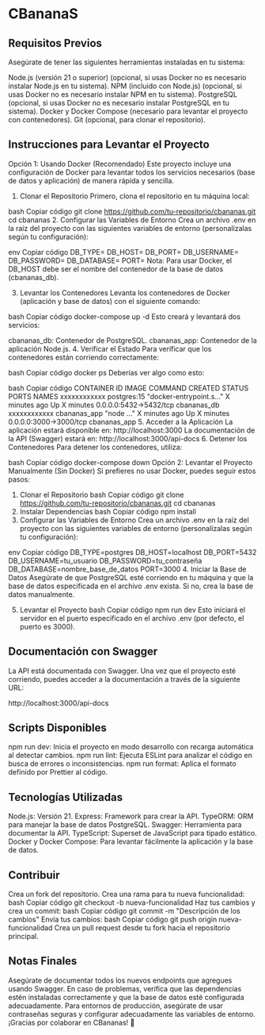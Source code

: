 # CBananaS

## Requisitos Previos

Asegúrate de tener las siguientes herramientas instaladas en tu sistema:

Node.js (versión 21 o superior) (opcional, si usas Docker no es necesario instalar Node.js en tu sistema).
NPM (incluido con Node.js) (opcional, si usas Docker no es necesario instalar NPM en tu sistema).
PostgreSQL (opcional, si usas Docker no es necesario instalar PostgreSQL en tu sistema).
Docker y Docker Compose (necesario para levantar el proyecto con contenedores).
Git (opcional, para clonar el repositorio).

## Instrucciones para Levantar el Proyecto

Opción 1: Usando Docker (Recomendado)
Este proyecto incluye una configuración de Docker para levantar todos los servicios necesarios (base de datos y aplicación) de manera rápida y sencilla.

1. Clonar el Repositorio
   Primero, clona el repositorio en tu máquina local:

bash
Copiar código
git clone https://github.com/tu-repositorio/cbananas.git
cd cbananas 2. Configurar las Variables de Entorno
Crea un archivo .env en la raíz del proyecto con las siguientes variables de entorno (personalízalas según tu configuración):

env
Copiar código
DB_TYPE=
DB_HOST=
DB_PORT=
DB_USERNAME=
DB_PASSWORD=
DB_DATABASE=
PORT=
Nota: Para usar Docker, el DB_HOST debe ser el nombre del contenedor de la base de datos (cbananas_db).

3. Levantar los Contenedores
   Levanta los contenedores de Docker (aplicación y base de datos) con el siguiente comando:

bash
Copiar código
docker-compose up -d
Esto creará y levantará dos servicios:

cbananas_db: Contenedor de PostgreSQL.
cbananas_app: Contenedor de la aplicación Node.js. 4. Verificar el Estado
Para verificar que los contenedores están corriendo correctamente:

bash
Copiar código
docker ps
Deberías ver algo como esto:

bash
Copiar código
CONTAINER ID IMAGE COMMAND CREATED STATUS PORTS NAMES
xxxxxxxxxxxx postgres:15 "docker-entrypoint.s…" X minutes ago Up X minutes 0.0.0.0:5432->5432/tcp cbananas_db
xxxxxxxxxxxx cbananas_app "node ..." X minutes ago Up X minutes 0.0.0.0:3000->3000/tcp cbananas_app 5. Acceder a la Aplicación
La aplicación estará disponible en: http://localhost:3000
La documentación de la API (Swagger) estará en: http://localhost:3000/api-docs 6. Detener los Contenedores
Para detener los contenedores, utiliza:

bash
Copiar código
docker-compose down
Opción 2: Levantar el Proyecto Manualmente (Sin Docker)
Si prefieres no usar Docker, puedes seguir estos pasos:

1. Clonar el Repositorio
   bash
   Copiar código
   git clone https://github.com/tu-repositorio/cbananas.git
   cd cbananas
2. Instalar Dependencias
   bash
   Copiar código
   npm install
3. Configurar las Variables de Entorno
   Crea un archivo .env en la raíz del proyecto con las siguientes variables de entorno (personalízalas según tu configuración):

env
Copiar código
DB_TYPE=postgres
DB_HOST=localhost
DB_PORT=5432
DB_USERNAME=tu_usuario
DB_PASSWORD=tu_contraseña
DB_DATABASE=nombre_base_de_datos
PORT=3000 4. Iniciar la Base de Datos
Asegúrate de que PostgreSQL esté corriendo en tu máquina y que la base de datos especificada en el archivo .env exista. Si no, crea la base de datos manualmente.

5. Levantar el Proyecto
   bash
   Copiar código
   npm run dev
   Esto iniciará el servidor en el puerto especificado en el archivo .env (por defecto, el puerto es 3000).

## Documentación con Swagger

La API está documentada con Swagger. Una vez que el proyecto esté corriendo, puedes acceder a la documentación a través de la siguiente URL:

http://localhost:3000/api-docs

## Scripts Disponibles

npm run dev: Inicia el proyecto en modo desarrollo con recarga automática al detectar cambios.
npm run lint: Ejecuta ESLint para analizar el código en busca de errores o inconsistencias.
npm run format: Aplica el formato definido por Prettier al código.

## Tecnologías Utilizadas

Node.js: Versión 21.
Express: Framework para crear la API.
TypeORM: ORM para manejar la base de datos PostgreSQL.
Swagger: Herramienta para documentar la API.
TypeScript: Superset de JavaScript para tipado estático.
Docker y Docker Compose: Para levantar fácilmente la aplicación y la base de datos.

## Contribuir

Crea un fork del repositorio.
Crea una rama para tu nueva funcionalidad:
bash
Copiar código
git checkout -b nueva-funcionalidad
Haz tus cambios y crea un commit:
bash
Copiar código
git commit -m "Descripción de los cambios"
Envía tus cambios:
bash
Copiar código
git push origin nueva-funcionalidad
Crea un pull request desde tu fork hacia el repositorio principal.

## Notas Finales

Asegúrate de documentar todos los nuevos endpoints que agregues usando Swagger.
En caso de problemas, verifica que las dependencias estén instaladas correctamente y que la base de datos esté configurada adecuadamente.
Para entornos de producción, asegúrate de usar contraseñas seguras y configurar adecuadamente las variables de entorno.
¡Gracias por colaborar en CBananas! 🚀
